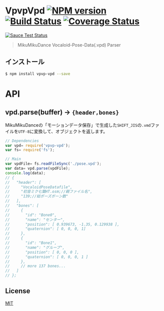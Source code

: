# VpvpVpd [![NPM version][npm-image]][npm] [![Build Status][travis-image]][travis] [![Coverage Status][coveralls-image]][coveralls]

[![Sauce Test Status][sauce-image]][sauce]

> MikuMikuDance Vocaloid-Pose-Data(.vpd) Parser

## インストール

```bash
$ npm install vpvp-vpd --save
```

# API

## vpd.parse(buffer) -> `{header,bones}`

MikuMikuDanceの「モーションデータ保存」で生成した`SHIFT_JIS`の`.vmd`ファイルを`UTF-8`に変換して、オブジェクトを返します。

```js
// Dependencies
var vpd= require('vpvp-vpd');
var fs= require('fs');

// Main
var vpdFile= fs.readFileSync('./pose.vpd');
var data= vpd.parse(vpdFile);
console.log(data);
// {
//   "header": [
//     "VocaloidPoseDatafile",
//     "初音ミク七葉HT.osm;//親ファイル名",
//     "139;//総ポーズボーン数"
//   ],
//   "bones": [
//     {
//       "id": "Bone0",
//       "name": "センター",
//       "position": [ 0.939673, -1.35, 0.129938 ],
//       "quaternion": [ 0, 0, 0, 1]
//     },
//     {
//       "id": "Bone1",
//       "name": "グルーブ",
//       "position": [ 0, 0, 0 ],
//       "quaternion": [ 0, 0, 0, 1 ]
//     },
//     // more 137 bones...
//   ]
// };
```

<!--
# Related projects
* (todo)vpvp-threejs
* (todo)vpvp
* (todo)vpvp-pmx
* (todo)vpvp-vmd
* __vpvp-vpd__
-->

License
---
[MIT][License]

[License]: http://59naga.mit-license.org/

[sauce-image]: http://soysauce.berabou.me/u/59798/vpvp-vpd.svg
[sauce]: https://saucelabs.com/u/59798
[npm-image]:https://img.shields.io/npm/v/vpvp-vpd.svg?style=flat-square
[npm]: https://npmjs.org/package/vpvp-vpd
[travis-image]: http://img.shields.io/travis/59naga/vpvp-vpd.svg?style=flat-square
[travis]: https://travis-ci.org/59naga/vpvp-vpd
[coveralls-image]: http://img.shields.io/coveralls/59naga/vpvp-vpd.svg?style=flat-square
[coveralls]: https://coveralls.io/r/59naga/vpvp-vpd?branch=master
